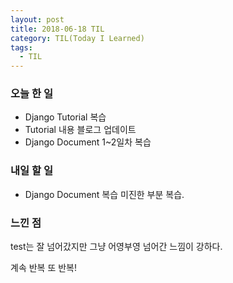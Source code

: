 ```yaml
---
layout: post
title: 2018-06-18 TIL
category: TIL(Today I Learned)
tags:
  - TIL
---
```




### 오늘 한 일

- Django Tutorial  복습
- Tutorial 내용 블로그 업데이트
- Django Document 1~2일차 복습





### 내일 할 일

- Django Document 복습 미진한 부분 복습.





### 느낀 점

test는 잘 넘어갔지만 그냥 어영부영 넘어간 느낌이 강하다.

계속 반복 또 반복!